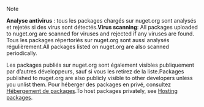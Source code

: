 > [!Note]
> <span data-ttu-id="2cfe9-101">**Analyse antivirus** : tous les packages chargés sur nuget.org sont analysés et rejetés si des virus sont détectés.</span><span class="sxs-lookup"><span data-stu-id="2cfe9-101">**Virus scanning**: All packages uploaded to nuget.org are scanned for viruses and rejected if any viruses are found.</span></span> <span data-ttu-id="2cfe9-102">Tous les packages répertoriés sur nuget.org sont aussi analysés régulièrement.</span><span class="sxs-lookup"><span data-stu-id="2cfe9-102">All packages listed on nuget.org are also scanned periodically.</span></span>
>
> <span data-ttu-id="2cfe9-103">Les packages publiés sur nuget.org sont également visibles publiquement par d’autres développeurs, sauf si vous les retirez de la liste.</span><span class="sxs-lookup"><span data-stu-id="2cfe9-103">Packages published to nuget.org are also publicly visible to other developers unless you unlist them.</span></span> <span data-ttu-id="2cfe9-104">Pour héberger des packages en privé, consultez [Hébergement de packages](../../hosting-packages/overview.md).</span><span class="sxs-lookup"><span data-stu-id="2cfe9-104">To host packages privately, see [Hosting packages](../../hosting-packages/overview.md).</span></span>